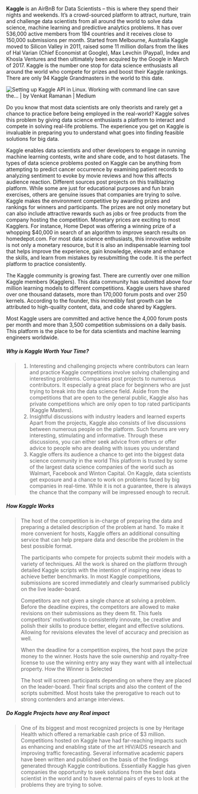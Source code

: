 **Kaggle** is an AirBnB for Data Scientists – this is where they spend  their nights and weekends. It’s a crowd-sourced platform to attract,  nurture, train and challenge data scientists from all around the world  to solve data science, machine learning and predictive analytics  problems. It has over 536,000 active members from 194 countries and it  receives close to 150,000 submissions per month. Started from Melbourne, Australia Kaggle moved to Silicon Valley in 2011, raised some 11  million dollars from the likes of Hal Varian (Chief Economist at  Google), Max Levchin (Paypal), Index and Khosla Ventures and then  ultimately been acquired by the Google in March of 2017. Kaggle is the  number one stop for data science enthusiasts all around the world who  compete for prizes and boost their Kaggle rankings. There are only 94  Kaggle Grandmasters in the world to this date. 

![Setting up Kaggle API in Linux. Working with command line can save the… |  by Venkat Ramanan | Medium](https://miro.medium.com/max/837/1*tI-TWV--K05xbXUgA4Qm1w.png)

Do you know that most data scientists are only theorists and rarely  get a chance to practice before being employed in the real-world? Kaggle solves this problem by giving data science enthusiasts a platform to  interact and compete in solving real-life problems. The experience you  get on Kaggle is invaluable in preparing you to understand what goes  into finding feasible solutions for big data. 

Kaggle enables data scientists and other developers to engage in  running machine learning contests, write and share code, and to host  datasets. The types of data science problems posted on Kaggle can be  anything from attempting to predict cancer occurrence by examining  patient records to analyzing sentiment to evoke by movie reviews and how this affects audience reaction. 
 Different sources post projects on this trailblazing platform. While  some are just for educational purposes and fun brain exercises, others  are genuine issues that companies are trying to solve. Kaggle makes the  environment competitive by awarding prizes and rankings for winners and  participants. The prizes are not only monetary but can also include  attractive rewards such as jobs or free products from the company  hosting the competition. 
 Monetary prices are exciting to most Kagglers. For instance, Home Depot  was offering a winning prize of a whopping $40,000 in search of an  algorithm to improve search results on homedepot.com. For most data  science enthusiasts, this innovative website is not only a monetary  resource, but it is also an indispensable learning tool that helps  improve the experience, gain knowledge, elevate and enhance the skills,  and learn from mistakes by resubmitting the code. It is the perfect  platform to practice consistently. 

The Kaggle community is growing fast. There are currently over one  million Kaggle members (Kagglers). This data community has submitted  above four million learning models to different competitions. Kaggle  users have shared over one thousand datasets, more than 170,000 forum  posts and over 250 kernels. According to the founder, this incredibly  fast growth can be attributed to high-quality content, data, and code  shared by Kagglers.

Most Kaggle users are committed and active hence the 4,000 forum  posts per month and more than 3,500 competition submissions on a daily  basis. This platform is the place to be for data scientists and machine  learning engineers worldwide.

#####  Why is Kaggle Worth Your Time?

> 1. Interesting and challenging projects where contributors can learn and practice
>    Kaggle competitions involve solving challenging and interesting  problems. Companies post projects to numerous contributors. It  especially a great place for beginners who are just trying to break into the data science field. Aside from the competitions that are open to  the general public, Kaggle also has private competitions which are only  open to top rated participants (Kaggle Masters). 
> 2. Insightful discussions with industry leaders and learned experts
>    Apart from the projects, Kaggle also consists of live discussions  between numerous people on the platform. Such forums are very  interesting, stimulating and informative. Through these discussions, you can either seek advice from others or offer advice to people who are  dealing with issues you understand
> 3. Kaggle offers its audience a chance to get into the biggest data science community in the world
>    This platform is trusted by some of the largest data science companies  of the world such as Walmart, Facebook and Winton Capital. On Kaggle,  data scientists get exposure and a chance to work on problems faced by  big companies in real-time. While it is not a guarantee, there is always the chance that the company will be impressed enough to recruit.

##### How Kaggle Works

> The host of the competition is in-charge of preparing the data and  preparing a detailed description of the problem at hand. To make it more convenient for hosts, Kaggle offers an additional consulting service  that can help prepare data and describe the problem in the best possible format. 
>
> The participants who compete for projects submit their models with a  variety of techniques. All the work is shared on the platform through  detailed Kaggle scripts with the intention of inspiring new ideas to  achieve better benchmarks. In most Kaggle competitions, submissions are  scored immediately and clearly summarised publicly on the live  leader-board.
>
> Competitors are not given a single chance at solving a problem.  Before the deadline expires, the competitors are allowed to make  revisions on their submissions as they deem fit. This fuels competitors’ motivations to consistently innovate, be creative and polish their  skills to produce better, elegant and effective solutions. Allowing for  revisions elevates the level of accuracy and precision as well.  
>
> When the deadline for a competition expires, the host pays the prize  money to the winner. Hosts have the sole ownership and royalty-free  license to use the winning entry any way they want with all intellectual property. 
>  How the Winner is Selected
>
> The host will screen participants depending on where they are placed  on the leader-board. Their final scripts and also the content of the  scripts submitted. Most hosts take the prerogative to reach out to  strong contenders and arrange interviews.

##### Do Kaggle Projects have any Real impact

> One of its biggest and most recognized projects is one by Heritage  Health which offered a remarkable cash price of $3 million. Competitions hosted on Kaggle have had far-reaching impacts such as enhancing and  enabling state of the art HIV/AIDS research and improving traffic  forecasting. 
>  Several informative academic papers have been written and published on  the basis of the findings generated through Kaggle contributions.  Essentially Kaggle has given companies the opportunity to seek solutions from the best data scientist in the world and to have external pairs of eyes to look at the problems they are trying to solve. 
